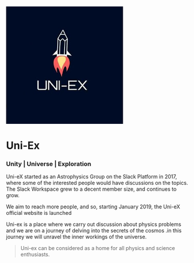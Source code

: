 ![Uni-Ex Logo](https://github.com/lycon-tryx/Uni-Ex/blob/master/Images/uni%20ex%20logo1.jpeg?raw=true)

# Uni-Ex
### Unity | Universe | Exploration


Uni-eX started as an Astrophysics Group on the Slack Platform in 2017, where some of the interested people would have discussions on the topics. The Slack Workspace grew to a decent member size, and continues to grow.

We aim to reach more people, and so, starting January 2019, the Uni-eX official website is launched

Uni-ex is a place where we carry out discussion about physics problems and we are on a journey of delving into the secrets of the cosmos .in this journey we will unravel the inner workings of the universe.

> Uni-ex can be considered as a home for all physics and science enthusiasts.
